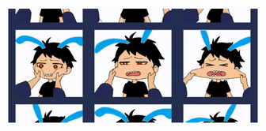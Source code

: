 <img
  src="https://github.com/arslanbekzhaparov/arslanbekzhaparov/blob/main/about%20me%20background.gif?raw=true"
  alt="Alt text"
  title="Optional title"
  align="center"
  style="display: flex; align-items: center; margin: 0 auto; max-width: 100%; max-height: 100%"/>
